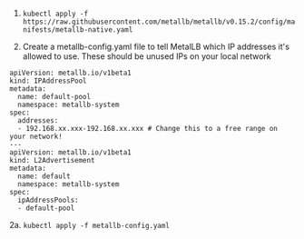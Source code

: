 1. `kubectl apply -f https://raw.githubusercontent.com/metallb/metallb/v0.15.2/config/manifests/metallb-native.yaml`

2. Create a metallb-config.yaml file to tell MetalLB which IP addresses it's allowed to use. These should be unused IPs on your local network

```
apiVersion: metallb.io/v1beta1
kind: IPAddressPool
metadata:
  name: default-pool
  namespace: metallb-system
spec:
  addresses:
  - 192.168.xx.xxx-192.168.xx.xxx # Change this to a free range on your network!
---
apiVersion: metallb.io/v1beta1
kind: L2Advertisement
metadata:
  name: default
  namespace: metallb-system
spec:
  ipAddressPools:
  - default-pool
```

2a. `kubectl apply -f metallb-config.yaml`
